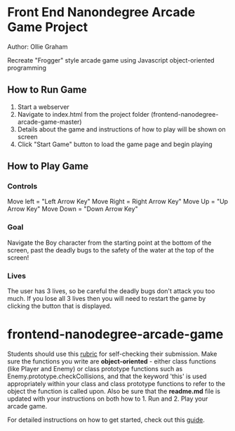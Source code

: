 # Front End Nanondegree Arcade Game Project

Author: Ollie Graham

Recreate "Frogger" style arcade game using Javascript object-oriented programming

## How to Run Game
1. Start a webserver
2. Navigate to index.html from the project folder (frontend-nanodegree-arcade-game-master)
3. Details about the game and instructions of how to play will be shown on screen
4. Click "Start Game" button to load the game page and begin playing

## How to Play Game

### Controls
Move left = "Left Arrow Key"
Move Right = Right Arrow Key"
Move Up = "Up Arrow Key"
Move Down = "Down Arrow Key"

### Goal
Navigate the Boy character from the starting point at the bottom of the screen, past the deadly bugs to the safety of the water at the top of the screen!

### Lives

The user has 3 lives, so be careful the deadly bugs don't attack you too much. If you lose all 3 lives then you will need to restart the game by clicking the button that is displayed.


frontend-nanodegree-arcade-game
===============================

Students should use this [rubric](https://review.udacity.com/#!/projects/2696458597/rubric) for self-checking their submission. Make sure the functions you write are **object-oriented** - either class functions (like Player and Enemy) or class prototype functions such as Enemy.prototype.checkCollisions, and that the keyword 'this' is used appropriately within your class and class prototype functions to refer to the object the function is called upon. Also be sure that the **readme.md** file is updated with your instructions on both how to 1. Run and 2. Play your arcade game.

For detailed instructions on how to get started, check out this [guide](https://docs.google.com/document/d/1v01aScPjSWCCWQLIpFqvg3-vXLH2e8_SZQKC8jNO0Dc/pub?embedded=true).
